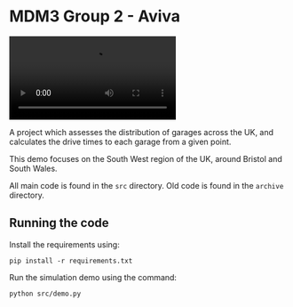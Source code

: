 # MDM3 Group 2 - Aviva
![Example Visualisation](/Example.mp4)

A project which assesses the distribution of garages across the UK, and calculates the drive times to each garage from a given point.

This demo focuses on the South West region of the UK, around Bristol and South Wales.

All main code is found in the `src` directory. Old code is found in the `archive` directory.

## Running the code
Install the requirements using:

```
pip install -r requirements.txt
```

Run the simulation demo using the command:

```
python src/demo.py
```
